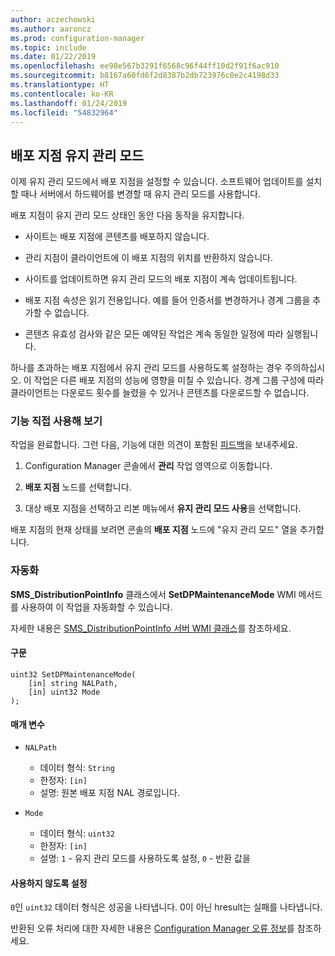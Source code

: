 ```yaml
---
author: aczechowski
ms.author: aaroncz
ms.prod: configuration-manager
ms.topic: include
ms.date: 01/22/2019
ms.openlocfilehash: ee98e567b3291f6568c96f44ff10d2f91f6ac910
ms.sourcegitcommit: b8167a60fd6f2d8387b2db723976c0e2c4198d33
ms.translationtype: HT
ms.contentlocale: ko-KR
ms.lasthandoff: 01/24/2019
ms.locfileid: "54832964"
---
```

## <a name="bkmk_dpmaint"></a> 배포 지점 유지 관리 모드 
<!--3555754-->

이제 유지 관리 모드에서 배포 지점을 설정할 수 있습니다. 소프트웨어 업데이트를 설치할 때나 서버에서 하드웨어를 변경할 때 유지 관리 모드를 사용합니다.

배포 지점이 유지 관리 모드 상태인 동안 다음 동작을 유지합니다. 

- 사이트는 배포 지점에 콘텐츠를 배포하지 않습니다.  

- 관리 지점이 클라이언트에 이 배포 지점의 위치를 반환하지 않습니다. 

- 사이트를 업데이트하면 유지 관리 모드의 배포 지점이 계속 업데이트됩니다. 

- 배포 지점 속성은 읽기 전용입니다. 예를 들어 인증서를 변경하거나 경계 그룹을 추가할 수 없습니다.  

- 콘텐츠 유효성 검사와 같은 모든 예약된 작업은 계속 동일한 일정에 따라 실행됩니다. 

하나를 초과하는 배포 지점에서 유지 관리 모드를 사용하도록 설정하는 경우 주의하십시오. 이 작업은 다른 배포 지점의 성능에 영향을 미칠 수 있습니다. 경계 그룹 구성에 따라 클라이언트는 다운로드 횟수를 늘렸을 수 있거나 콘텐츠를 다운로드할 수 없습니다. 


### <a name="try-it-out"></a>기능 직접 사용해 보기

작업을 완료합니다. 그런 다음, 기능에 대한 의견이 포함된 [피드백](/sccm/core/understand/find-help#product-feedback)을 보내주세요.

1. Configuration Manager 콘솔에서 **관리** 작업 영역으로 이동합니다.  

2. **배포 지점** 노드를 선택합니다.  

3. 대상 배포 지점을 선택하고 리본 메뉴에서 **유지 관리 모드 사용**을 선택합니다.  

배포 지점의 현재 상태를 보려면 콘솔의 **배포 지점** 노드에 "유지 관리 모드" 열을 추가합니다. 


### <a name="automation"></a>자동화

**SMS_DistributionPointInfo** 클래스에서 **SetDPMaintenanceMode** WMI 메서드를 사용하여 이 작업을 자동화할 수 있습니다. 

자세한 내용은 [SMS_DistributionPointInfo 서버 WMI 클래스](/sccm/develop/reference/core/servers/configure/sms_distributionpointinfo-server-wmi-class)를 참조하세요. 

#### <a name="syntax"></a>구문
```
uint32 SetDPMaintenanceMode(
    [in] string NALPath, 
    [in] uint32 Mode
);
```

#### <a name="parameters"></a>매개 변수  
- `NALPath`  
    - 데이터 형식: `String`  
    - 한정자: `[in]`  
    - 설명: 원본 배포 지점 NAL 경로입니다.  

- `Mode`  
    - 데이터 형식: `uint32` 
    - 한정자: `[in]`  
    - 설명: `1` - 유지 관리 모드를 사용하도록 설정, `0` - 반환 값을  

#### <a name="return-values"></a>사용하지 않도록 설정  
`0`인 `uint32` 데이터 형식은 성공을 나타냅니다. 0이 아닌 hresult는 실패를 나타냅니다.  

반환된 오류 처리에 대한 자세한 내용은 [Configuration Manager 오류 정보](/sccm/develop/core/understand/about-configuration-manager-errors)를 참조하세요.  


